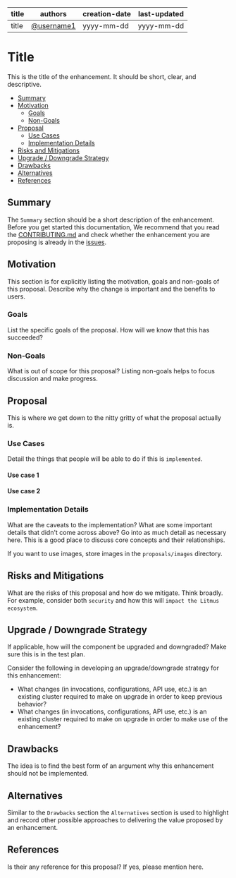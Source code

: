 | title | authors                                  | creation-date | last-updated |
|-------|------------------------------------------|---------------|--------------|
| title | [@username1](https://github_profile_url) | yyyy-mm-dd    | yyyy-mm-dd   |

# Title

This is the title of the enhancement. It should be short, clear, and descriptive.

- [Summary](#summary)
- [Motivation](#motivation)
  - [Goals](#goals)
  - [Non-Goals](#non-goals)
- [Proposal](#proposal)
  - [Use Cases](#use-cases)
  - [Implementation Details](#implementation-details)
- [Risks and Mitigations](#risks-and-mitigations)
- [Upgrade / Downgrade Strategy](#upgrade--downgrade-strategy)
- [Drawbacks](#drawbacks)
- [Alternatives](#alternatives)
- [References](#references)

## Summary

The `Summary` section should be a short description of the enhancement. Before you get started this documentation, We recommend that you read the [CONTRIBUTING.md](https://github.com/litmuschaos/litmus/blob/master/CONTRIBUTING.md) and check whether the enhancement you are proposing is already in the [issues](https://github.com/litmuschaos/litmus/issues).

## Motivation

This section is for explicitly listing the motivation, goals and non-goals of this proposal. Describe why the change is important and the benefits to users.

### Goals

List the specific goals of the proposal. How will we know that this has succeeded?

### Non-Goals

What is out of scope for this proposal? Listing non-goals helps to focus discussion and make progress.

## Proposal

This is where we get down to the nitty gritty of what the proposal actually is.

### Use Cases

Detail the things that people will be able to do if this is `implemented`.

#### Use case 1

#### Use case 2

### Implementation Details

What are the caveats to the implementation? What are some important details that didn't come across above? Go into as much detail as necessary here. This is a good place to discuss core concepts and their relationships.

If you want to use images, store images in the `proposals/images` directory.

## Risks and Mitigations

What are the risks of this proposal and how do we mitigate. Think broadly. For example, consider both `security` and how this will `impact the Litmus ecosystem`.

## Upgrade / Downgrade Strategy

If applicable, how will the component be upgraded and downgraded? Make sure this is in the test plan.

Consider the following in developing an upgrade/downgrade strategy for this enhancement:

- What changes (in invocations, configurations, API use, etc.) is an existing cluster required to make on upgrade in order to keep previous behavior?
- What changes (in invocations, configurations, API use, etc.) is an existing cluster required to make on upgrade in order to make use of the enhancement?

## Drawbacks

The idea is to find the best form of an argument why this enhancement should not be implemented.

## Alternatives

Similar to the `Drawbacks` section the `Alternatives` section is used to highlight and record other possible approaches to delivering the value proposed by an enhancement.

## References

Is their any reference for this proposal? If yes, please mention here.
